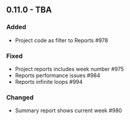 ## 0.11.0 - TBA
### Added
- Project code as filter to Reports #978

### Fixed
- Project reports includes week number #975
- Reports performance issues #984
- Reports infinite loops #994

### Changed
- Summary report shows current week #980